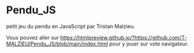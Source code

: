 # Pendu_JS
petit jeu du pendu en JavaScript par Tristan Malzieu.

Vous pouvez aller sur https://htmlpreview.github.io/?https://github.com/T-MALZIEU/Pendu_JS/blob/main/index.html pour y jouer sur vote navigateur.
